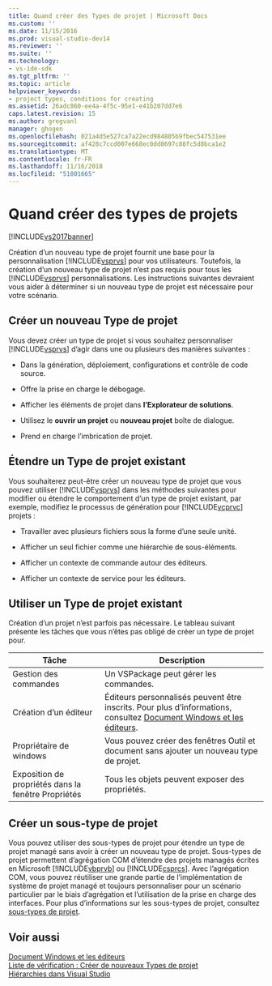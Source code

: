 ```yaml
---
title: Quand créer des Types de projet | Microsoft Docs
ms.custom: ''
ms.date: 11/15/2016
ms.prod: visual-studio-dev14
ms.reviewer: ''
ms.suite: ''
ms.technology:
- vs-ide-sdk
ms.tgt_pltfrm: ''
ms.topic: article
helpviewer_keywords:
- project types, conditions for creating
ms.assetid: 26adc860-ee4a-4f5c-95e1-e41b207dd7e6
caps.latest.revision: 15
ms.author: gregvanl
manager: ghogen
ms.openlocfilehash: 021a4d5e527ca7a22ecd984805b9fbec547531ee
ms.sourcegitcommit: af428c7ccd007e668ec0dd8697c88fc5d8bca1e2
ms.translationtype: MT
ms.contentlocale: fr-FR
ms.lasthandoff: 11/16/2018
ms.locfileid: "51801665"
---
```

# <a name="when-to-create-project-types"></a>Quand créer des types de projets
[!INCLUDE[vs2017banner](../../includes/vs2017banner.md)]

Création d’un nouveau type de projet fournit une base pour la personnalisation [!INCLUDE[vsprvs](../../includes/vsprvs-md.md)] pour vos utilisateurs. Toutefois, la création d’un nouveau type de projet n’est pas requis pour tous les [!INCLUDE[vsprvs](../../includes/vsprvs-md.md)] personnalisations. Les instructions suivantes devraient vous aider à déterminer si un nouveau type de projet est nécessaire pour votre scénario.  
  
## <a name="create-a-new-project-type"></a>Créer un nouveau Type de projet  
 Vous devez créer un type de projet si vous souhaitez personnaliser [!INCLUDE[vsprvs](../../includes/vsprvs-md.md)] d’agir dans une ou plusieurs des manières suivantes :  
  
-   Dans la génération, déploiement, configurations et contrôle de code source.  
  
-   Offre la prise en charge le débogage.  
  
-   Afficher les éléments de projet dans **l’Explorateur de solutions**.  
  
-   Utilisez le **ouvrir un projet** ou **nouveau projet** boîte de dialogue.  
  
-   Prend en charge l’imbrication de projet.  
  
## <a name="extend-an-existing-project-type"></a>Étendre un Type de projet existant  
 Vous souhaiterez peut-être créer un nouveau type de projet que vous pouvez utiliser [!INCLUDE[vsprvs](../../includes/vsprvs-md.md)] dans les méthodes suivantes pour modifier ou étendre le comportement d’un type de projet existant, par exemple, modifiez le processus de génération pour [!INCLUDE[vcprvc](../../includes/vcprvc-md.md)] projets :  
  
-   Travailler avec plusieurs fichiers sous la forme d’une seule unité.  
  
-   Afficher un seul fichier comme une hiérarchie de sous-éléments.  
  
-   Afficher un contexte de commande autour des éditeurs.  
  
-   Afficher un contexte de service pour les éditeurs.  
  
## <a name="use-an-existing-project-type"></a>Utiliser un Type de projet existant  
 Création d’un projet n’est parfois pas nécessaire. Le tableau suivant présente les tâches que vous n’êtes pas obligé de créer un type de projet pour.  
  
|Tâche|Description|  
|----------|-----------------|  
|Gestion des commandes|Un VSPackage peut gérer les commandes.|  
|Création d’un éditeur|Éditeurs personnalisés peuvent être inscrits. Pour plus d’informations, consultez [Document Windows et les éditeurs](http://msdn.microsoft.com/en-us/603625e1-62b6-413a-bc44-089346e166bc).|  
|Propriétaire de windows|Vous pouvez créer des fenêtres Outil et document sans ajouter un nouveau type de projet.|  
|Exposition de propriétés dans la fenêtre Propriétés|Tous les objets peuvent exposer des propriétés.|  
  
## <a name="create-a-project-subtype"></a>Créer un sous-type de projet  
 Vous pouvez utiliser des sous-types de projet pour étendre un type de projet managé sans avoir à créer un nouveau type de projet. Sous-types de projet permettent d’agrégation COM d’étendre des projets managés écrites en Microsoft [!INCLUDE[vbprvb](../../includes/vbprvb-md.md)] ou [!INCLUDE[csprcs](../../includes/csprcs-md.md)]. Avec l’agrégation COM, vous pouvez réutiliser une grande partie de l’implémentation de système de projet managé et toujours personnaliser pour un scénario particulier par le biais d’agrégation et l’utilisation de la prise en charge des interfaces. Pour plus d’informations sur les sous-types de projet, consultez [sous-types de projet](../../extensibility/internals/project-subtypes.md).  
  
## <a name="see-also"></a>Voir aussi  
 [Document Windows et les éditeurs](http://msdn.microsoft.com/en-us/603625e1-62b6-413a-bc44-089346e166bc)   
 [Liste de vérification : Créer de nouveaux Types de projet](../../extensibility/internals/checklist-creating-new-project-types.md)   
 [Hiérarchies dans Visual Studio](../../extensibility/internals/hierarchies-in-visual-studio.md)

